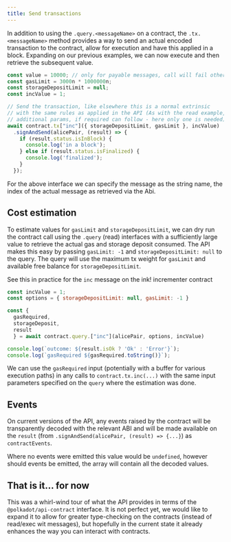 ```yaml
---
title: Send transactions
---
```


In addition to using the `.query.<messageName>` on a contract, the `.tx.<messageName>` method provides a way to send an actual encoded transaction to the contract, allow for execution and have this applied in a block. Expanding on our previous examples, we can now execute and then retrieve the subsequent value.

```javascript
const value = 10000; // only for payable messages, call will fail otherwise
const gasLimit = 3000n * 1000000n;
const storageDepositLimit = null;
const incValue = 1;

// Send the transaction, like elsewhere this is a normal extrinsic
// with the same rules as applied in the API (As with the read example,
// additional params, if required can follow - here only one is needed)
await contract.tx["inc"]({ storageDepositLimit, gasLimit }, incValue)
  .signAndSend(alicePair, (result) => {
    if (result.status.isInBlock) {
      console.log('in a block');
    } else if (result.status.isFinalized) {
      console.log('finalized');
    }
  });
```

For the above interface we can specify the message as the string name, the index of the actual message as retrieved via the Abi.


## Cost estimation

To estimate values for `gasLimit` and `storageDepositLimit`, we can dry run the contract call using the `.query` (read) interfaces with a sufficiently large value to retrieve the actual gas and storage deposit consumed. The API makes this easy by passing `gasLimit: -1` and `storageDepositLimit: null` to the query. The query will use the maximum tx weight for `gasLimit` and available free balance for `storageDepositLimit`.

See this in practice for the `inc` message on the ink! incrementer contract

```js
const incValue = 1;
const options = { storageDepositLimit: null, gasLimit: -1 }

const { 
  gasRequired, 
  storageDeposit, 
  result 
  } = await contract.query.["inc"](alicePair, options, incValue)

console.log(`outcome: ${result.isOk ? 'Ok' : 'Error'}`);
console.log(`gasRequired ${gasRequired.toString()}`);
```

We can use the `gasRequired` input (potentially with a buffer for various execution paths) in any calls to `contract.tx.inc(...)` with the same input parameters specified on the `query` where the estimation was done.


## Events

On current versions of the API, any events raised by the contract will be transparently decoded with the relevant ABI and will be made available on the `result` (from `.signAndSend(alicePair, (result) => {...}`) as `contractEvents`.

Where no events were emitted this value would be `undefined`, however should events be emitted, the array will contain all the decoded values.


## That is it... for now

This was a whirl-wind tour of what the API provides in terms of the `@polkadot/api-contract` interface. It is not perfect yet, we would like to expand it to allow for greater type-checking on the contracts (instead of read/exec wit messages), but hopefully in the current state it already enhances the way you can interact with contracts.
